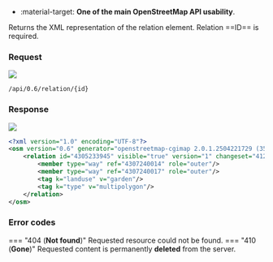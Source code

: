 <div class="grid cards" markdown>

- :material-target: **One of the main OpenStreetMap API usability**.

</div>

Returns the XML representation of the relation element. Relation ==ID== is required.

### Request

![](https://img.shields.io/badge/GET-green)

```
/api/0.6/relation/{id}
```

### Response

![](https://img.shields.io/badge/Response-200%20OK-brightgreen)

``` xml linenums="1" hl_lines="3-7"
<?xml version="1.0" encoding="UTF-8"?>
<osm version="0.6" generator="openstreetmap-cgimap 2.0.1.2504221729 (3523566 faffy.openstreetmap.org)" copyright="OpenStreetMap and contributors" attribution="http://www.openstreetmap.org/copyright" license="http://opendatacommons.org/licenses/odbl/1-0/">
    <relation id="4305233945" visible="true" version="1" changeset="412389" timestamp="2025-04-23T15:01:12Z" user="JayStecki" uid="22098">
        <member type="way" ref="4307240014" role="outer"/>
        <member type="way" ref="4307240017" role="outer"/>
        <tag k="landuse" v="garden"/>
        <tag k="type" v="multipolygon"/>
    </relation>
</osm>
```

### Error codes

=== "404 (**Not found**)"
    Requested resource could not be found.
=== "410 (**Gone**)"
    Requested content is permanently **deleted** from the server.
